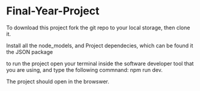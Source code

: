 # Final-Year-Project

To download this project fork the git repo to your local storage, then clone it.

Install all the node_models, and Project dependecies, which can be found it the JSON package

to run the project open your terminal inside the software developer tool that you are using, and type the following commnand: npm run dev.

The project should open in the browswer.
